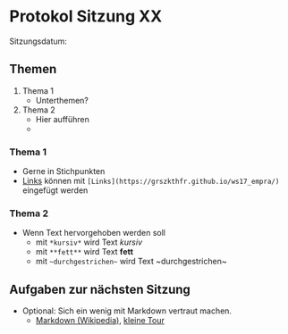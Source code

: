 # Protokol Sitzung XX #

Sitzungsdatum: 

## Themen ##

  1. Thema 1
      * Unterthemen?
  2. Thema 2
      * Hier aufführen
      * 

### Thema 1 ###

  * Gerne in Stichpunkten
  * [Links](https://grszkthfr.github.io/ws17_empra/) können mit `[Links](https://grszkthfr.github.io/ws17_empra/)` eingefügt werden 

### Thema 2 ###

  * Wenn Text hervorgehoben werden soll
      * mit `*kursiv*` wird Text *kursiv*
      * mit `**fett**` wird Text **fett**
      * mit `~durchgestrichen~` wird Text ~durchgestrichen~

## Aufgaben zur nächsten Sitzung ##

  * Optional: Sich ein wenig mit Markdown vertraut machen.
      * [Markdown (Wikipedia)](https://de.wikipedia.org/wiki/Markdown), [kleine
        Tour](https://guides.github.com/features/mastering-markdown/)
